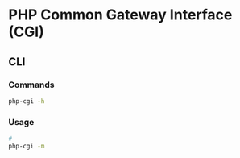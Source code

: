 # PHP Common Gateway Interface (CGI)

## CLI

### Commands

```sh
php-cgi -h
```

### Usage

```sh
#
php-cgi -m
```
